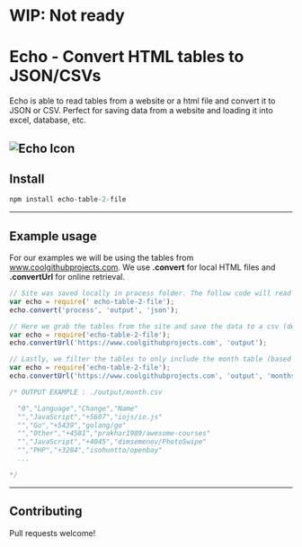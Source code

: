 # WIP: Not ready
# Echo - Convert HTML tables to JSON/CSVs

Echo is able to read tables from a website or a html file and convert it to JSON or CSV.
Perfect for saving data from a website and loading it into excel, database, etc.

![Echo Icon](http://res.cloudinary.com/gatec21/image/upload/c_scale,w_600/v1455140518/TABLE_ujdxuv.jpg)
---

## Install
``` javascript
npm install echo-table-2-file
```
---

## Example usage
For our examples we will be using the tables from www.coolgithubprojects.com.
We use **.convert** for local HTML files and **.convertUrl** for online retrieval.

``` javascript
// Site was saved locally in process folder. The follow code will read it and generate the json.
var echo = require(' echo-table-2-file');
echo.convert('process', 'output', 'json');

```

``` javascript
// Here we grab the tables from the site and save the data to a csv (default type).
var echo = require('echo-table-2-file');
echo.convertUrl('https://www.coolgithubprojects.com', 'output');

```

``` javascript
// Lastly, we filter the tables to only include the month table (based on table ID).
var echo = require('echo-table-2-file');
echo.convertUrl('https://www.coolgithubprojects.com', 'output', 'months');

/* OUTPUT EXAMPLE : ./output/month.csv

  "0","Language","Change","Name"
  "","JavaScript","+5607","iojs/io.js"
  "","Go","+5439","golang/go"
  "","Other","+4581","prakhar1989/awesome-courses"
  "","JavaScript","+4045","dimsemenov/PhotoSwipe"
  "","PHP","+3284","isohuntto/openbay"
  ...

*/
```

---

## Contributing
Pull requests welcome!
